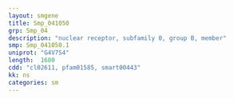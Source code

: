 ```yaml
---
layout: smgene
title: Smp_041050
grp: Smp_04
description: "nuclear receptor, subfamily 0, group B, member"
smp: Smp_041050.1
uniprot: "G4V7S4"
length:  1680
cdd: "cl02611, pfam01585, smart00443"
kk: ns
categories: sm
---
```

